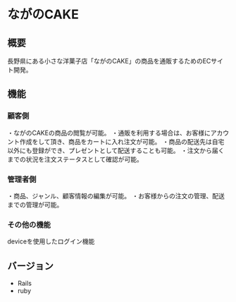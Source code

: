 # ながのCAKE

## 概要

長野県にある小さな洋菓子店「ながのCAKE」の商品を通販するためのECサイト開発。

## 機能

### 顧客側

・ながのCAKEの商品の閲覧が可能。
・通販を利用する場合は、お客様にアカウント作成をして頂き、商品をカートに入れ注文が可能。
・商品の配送先は自宅以外にも登録ができ、プレゼントとして配送することも可能。
・注文から届くまでの状況を注文ステータスとして確認が可能。
　
### 管理者側

・商品、ジャンル、顧客情報の編集が可能。
・お客様からの注文の管理、配送までの管理が可能。


### その他の機能
deviceを使用したログイン機能

## バージョン

* Rails 
* ruby 

